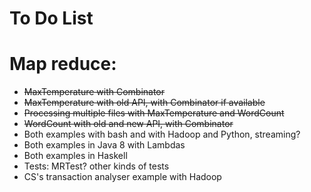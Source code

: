 
To Do List
==========

# Map reduce:

* ~~MaxTemperature with Combinator~~
* ~~MaxTemperature with old API, with Combinator if available~~
* ~~Processing multiple files with MaxTemperature and WordCount~~
* ~~WordCount with old and new API, with Combinator~~
* Both examples with bash and with Hadoop and Python, streaming?
* Both examples in Java 8 with Lambdas
* Both examples in Haskell
* Tests: MRTest? other kinds of tests
* CS's transaction analyser example with Hadoop
